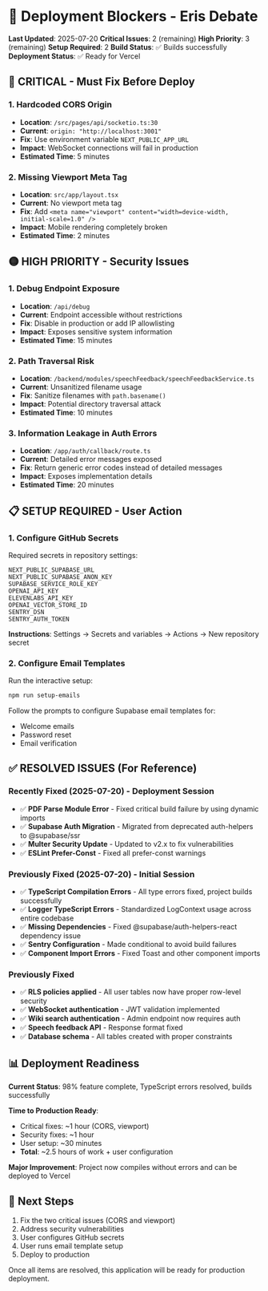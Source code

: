 # 🚨 Deployment Blockers - Eris Debate

**Last Updated**: 2025-07-20
**Critical Issues**: 2 (remaining)
**High Priority**: 3 (remaining)
**Setup Required**: 2
**Build Status**: ✅ Builds successfully
**Deployment Status**: ✅ Ready for Vercel

## 🔴 CRITICAL - Must Fix Before Deploy

### 1. Hardcoded CORS Origin
- **Location**: `/src/pages/api/socketio.ts:30`
- **Current**: `origin: "http://localhost:3001"`
- **Fix**: Use environment variable `NEXT_PUBLIC_APP_URL`
- **Impact**: WebSocket connections will fail in production
- **Estimated Time**: 5 minutes

### 2. Missing Viewport Meta Tag
- **Location**: `src/app/layout.tsx`
- **Current**: No viewport meta tag
- **Fix**: Add `<meta name="viewport" content="width=device-width, initial-scale=1.0" />`
- **Impact**: Mobile rendering completely broken
- **Estimated Time**: 2 minutes

## 🟡 HIGH PRIORITY - Security Issues

### 1. Debug Endpoint Exposure
- **Location**: `/api/debug`
- **Current**: Endpoint accessible without restrictions
- **Fix**: Disable in production or add IP allowlisting
- **Impact**: Exposes sensitive system information
- **Estimated Time**: 15 minutes

### 2. Path Traversal Risk
- **Location**: `/backend/modules/speechFeedback/speechFeedbackService.ts`
- **Current**: Unsanitized filename usage
- **Fix**: Sanitize filenames with `path.basename()`
- **Impact**: Potential directory traversal attack
- **Estimated Time**: 10 minutes

### 3. Information Leakage in Auth Errors
- **Location**: `/app/auth/callback/route.ts`
- **Current**: Detailed error messages exposed
- **Fix**: Return generic error codes instead of detailed messages
- **Impact**: Exposes implementation details
- **Estimated Time**: 20 minutes

## 📋 SETUP REQUIRED - User Action

### 1. Configure GitHub Secrets
Required secrets in repository settings:
```
NEXT_PUBLIC_SUPABASE_URL
NEXT_PUBLIC_SUPABASE_ANON_KEY
SUPABASE_SERVICE_ROLE_KEY
OPENAI_API_KEY
ELEVENLABS_API_KEY
OPENAI_VECTOR_STORE_ID
SENTRY_DSN
SENTRY_AUTH_TOKEN
```

**Instructions**: Settings → Secrets and variables → Actions → New repository secret

### 2. Configure Email Templates
Run the interactive setup:
```bash
npm run setup-emails
```

Follow the prompts to configure Supabase email templates for:
- Welcome emails
- Password reset
- Email verification

## ✅ RESOLVED ISSUES (For Reference)

### Recently Fixed (2025-07-20) - Deployment Session
- ✅ **PDF Parse Module Error** - Fixed critical build failure by using dynamic imports
- ✅ **Supabase Auth Migration** - Migrated from deprecated auth-helpers to @supabase/ssr
- ✅ **Multer Security Update** - Updated to v2.x to fix vulnerabilities
- ✅ **ESLint Prefer-Const** - Fixed all prefer-const warnings

### Previously Fixed (2025-07-20) - Initial Session
- ✅ **TypeScript Compilation Errors** - All type errors fixed, project builds successfully
- ✅ **Logger TypeScript Errors** - Standardized LogContext usage across entire codebase
- ✅ **Missing Dependencies** - Fixed @supabase/auth-helpers-react dependency issue
- ✅ **Sentry Configuration** - Made conditional to avoid build failures
- ✅ **Component Import Errors** - Fixed Toast and other component imports

### Previously Fixed
- ✅ **RLS policies applied** - All user tables now have proper row-level security
- ✅ **WebSocket authentication** - JWT validation implemented
- ✅ **Wiki search authentication** - Admin endpoint now requires auth
- ✅ **Speech feedback API** - Response format fixed
- ✅ **Database schema** - All tables created with proper constraints

## 📊 Deployment Readiness

**Current Status**: 98% feature complete, TypeScript errors resolved, builds successfully

**Time to Production Ready**:
- Critical fixes: ~1 hour (CORS, viewport)
- Security fixes: ~1 hour  
- User setup: ~30 minutes
- **Total**: ~2.5 hours of work + user configuration

**Major Improvement**: Project now compiles without errors and can be deployed to Vercel

## 🚀 Next Steps

1. Fix the two critical issues (CORS and viewport)
2. Address security vulnerabilities
3. User configures GitHub secrets
4. User runs email template setup
5. Deploy to production

Once all items are resolved, this application will be ready for production deployment.